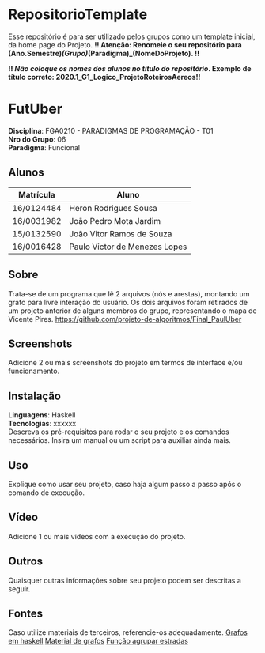 # RepositorioTemplate
Esse repositório é para ser utilizado pelos grupos como um template inicial, da home page do Projeto.
**!! Atenção: Renomeie o seu repositório para (Ano.Semestre)_(Grupo)_(Paradigma)_(NomeDoProjeto). !!** 

**!! *Não coloque os nomes dos alunos no título do repositório*. Exemplo de título correto: 2020.1_G1_Logico_ProjetoRoteirosAereos!!**

# FutUber

**Disciplina**: FGA0210 - PARADIGMAS DE PROGRAMAÇÃO - T01 <br>
**Nro do Grupo**: 06<br>
**Paradigma**: Funcional<br>

## Alunos
|Matrícula | Aluno |
| --          | --                             |
| 16/0124484  |  Heron Rodrigues Sousa         |
| 16/0031982  |  João Pedro Mota Jardim        |
| 15/0132590  |  João Vitor Ramos de Souza     |
| 16/0016428  |  Paulo Victor de Menezes Lopes |

## Sobre 
Trata-se de um programa que lê 2 arquivos (nós e arestas), montando um grafo para livre interação do usuário. Os dois arquivos foram retirados de um projeto anterior de alguns membros do grupo, representando o mapa de Vicente Pires. https://github.com/projeto-de-algoritmos/Final_PaulUber 

## Screenshots
Adicione 2 ou mais screenshots do projeto em termos de interface e/ou funcionamento.

## Instalação 
**Linguagens**: Haskell<br>
**Tecnologias**: xxxxxx<br>
Descreva os pré-requisitos para rodar o seu projeto e os comandos necessários.
Insira um manual ou um script para auxiliar ainda mais.

## Uso 
Explique como usar seu projeto, caso haja algum passo a passo após o comando de execução.

## Vídeo
Adicione 1 ou mais vídeos com a execução do projeto.

## Outros 
Quaisquer outras informações sobre seu projeto podem ser descritas a seguir.

## Fontes
Caso utilize materiais de terceiros, referencie-os adequadamente.
[Grafos em haskell](https://meet.google.com/linkredirect?authuser=0&dest=https%3A%2F%2Fszakallas.eu%2F2016%2F10%2F15%2Ffinding-shortest-paths-in-graphs-in-haskell%2F)
[Material de grafos](https://github.com/edsomjr/TEP/blob/master/Grafos/slides/SSP-2/SSP-2.pdf)
[Função agrupar estradas](https://stackoverflow.com/questions/12398458/how-to-group-similar-items-in-a-list-using-haskell)
